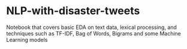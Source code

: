 # NLP-with-disaster-tweets
Notebook that covers basic EDA on text data, lexical processing, and techniques such as TF-IDF, Bag of Words, Bigrams and some Machine Learning models

